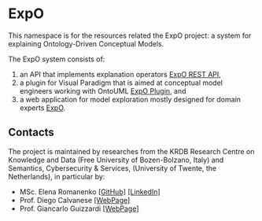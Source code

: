 # ExpO

This namespace is for the resources related the ExpO project: a system for explaining Ontology-Driven Conceptual Models.


The ExpO system consists of:
1. an API that implements explanation operators [ExpO REST API](https://expose.eng.unibz.it),
2. a plugin for Visual Paradigm that is aimed at conceptual model engineers working with OntoUML [ExpO Plugin](https://github.com/mozzherina/ontouml-vp-plugin/tree/features/abstraction), and 
3. a web application for model exploration mostly designed for domain experts [ExpO](https://expo.eng.unibz.it).


## Contacts

The project is maintained by researches from the KRDB Research Centre on Knowledge and Data (Free University of Bozen-Bolzano, Italy) and Semantics, Cybersecurity \& Services, (University of Twente, the Netherlands), in particular by:

- MSc. Elena Romanenko [[GitHub]](https://github.com/mozzherina) [[LinkedIn]](https://www.linkedin.com/in/mozzherina/)
- Prof. Diego Calvanese [[WebPage]](http://www.inf.unibz.it/~calvanese/)
- Prof. Giancarlo Guizzardi [[WebPage]](https://people.utwente.nl/g.guizzardi)